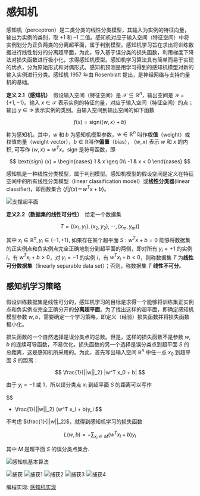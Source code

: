 # 感知机

感知机（perceptron）是二类分类的线性分类模型，其输入为实例的特征向量，输出为实例的类别，取 $+1$ 和 $–1$ 二值。感知机对应于输入空间（特征空间）中将实例划分为正负两类的分离超平面，属于判别模型。感知机学习旨在求出将训练数据进行线性划分的分离超平面，为此，导入基于误分类的损失函数，利用梯度下降法对损失函数进行极小化，求得感知机模型。感知机学习算法具有简单而易于实现的优点，分为原始形式和对偶形式。感知机预测是用学习得到的感知机模型对新的输入实例进行分类。感知机 1957 年由 Rosenblatt 提出，是神经网络与支持向量机的基础。

**定义 2.1（感知机）**　假设输入空间（特征空间）是 $\mathcal{X} \subseteq \mathbb{R}^n$，输出空间是 $\mathcal{Y} = \{+1,-1\}$。输入 $x \in \mathcal{X}$ 表示实例的特征向量，对应于输入空间（特征空间）的点；输出 $y \in \mathcal{Y}$ 表示实例的类别。由输入空间到输出空间的如下函数

$$
f(x) = \text{sign} (\langle w,x \rangle + b)
$$

称为感知机。其中，$w$ 和 $b$ 为感知机模型参数，$w \in \mathbb{R}^n$ 叫作**权值**（weight）或权值向量（weight vector），$b\in \mathbb{R}$叫作**偏置**（bias）， $\langle w,x \rangle$ 表示 $w$ 和 $x$ 的内积, 可写作 $\langle w,x \rangle = w^Tx$。$\text{sign}$ 是符号函数，即

$$
\text{sign} (x) = \begin{cases}
1 & x \geq 0\\
-1 & x < 0
\end{cases}
$$

感知机是一种线性分类模型，属于判别模型。感知机模型的假设空间是定义在特征空间中的所有线性分类模型（linear classification model）或**线性分类器**(linear classifier)，即函数集合 $\{f|f(x)＝w^Tx+b\}$。

![支撑超平面](https://i.loli.net/2018/09/08/5b93e205aeffb.png)

**定义2.2（数据集的线性可分性）**　给定一个数据集

$$
T = \{(x_1,y_1), (x_2,y_2),\cdots, (x_m,y_m)\}
$$

其中 $x_i \in \mathbb{R}^n, y_i \in \{-1, +1\}$, 如果存在某个超平面 $S: w^Tx + b = 0$ 能够将数据集的正实例点和负实例点完全正确地划分到超平面的两侧，即对所有  $y_i=+1$ 的实例 $i$，有 $w^Tx_i+b>0$，对 $y_i=-1$ 的实例 $i$，有 $w^Tx_i+b < 0$，则称数据集 $T$ 为**线性可分数据集**（linearly separable data set）；否则，称数据集 $T$  **线性不可分**。

## 感知机学习策略

假设训练数据集是线性可分的，感知机学习的目标是求得一个能够将训练集正实例点和负实例点完全正确分开的**分离超平面**。为了找出这样的超平面，即确定感知机模型参数 $w,b$，需要确定一个学习策略，即定义（经验）损失函数并将损失函数极小化。

损失函数的一个自然选择是误分类点的总数。但是，这样的损失函数不是参数 $w,b$ 的连续可导函数，不易优化。损失函数的另一个选择是误分类点到超平面 $S$ 的总距离，这是感知机所采用的。为此，首先写出输入空间 $\mathbb{R}^n$ 中任一点 $x_0$ 到超平面 $S$ 的距离：

$$
\frac{1}{||w||_2} |w^T x_0 + b|
$$

由于 $y_i = -1$ 或 $1$，所以误分类点 $x_i$ 到超平面 $S$ 的距离可以写作

$$
- \frac{1}{||w||_2} (w^T x_i + b)y_i
$$

不考虑 $\frac{1}{||w||_2}$，就得到感知机学习的损失函数

$$
L(w,b) = - \sum_{x_i \in M} (w^T x_i + b)y_i
$$

其中 $M$ 是超平面 $S$ 的误分类点集合.

![感知机基本算法](https://i.loli.net/2018/09/09/5b93f2560a24b.png)

![捕获](https://i.loli.net/2018/09/09/5b93f4a9009ec.png)
![捕获1](https://i.loli.net/2018/09/09/5b93f4b73bbde.png)
![捕获2](https://i.loli.net/2018/09/09/5b93f4c5bc989.png)
![捕获3](https://i.loli.net/2018/09/09/5b93f4d2f0bcf.png)
![捕获4](https://i.loli.net/2018/09/09/5b93f4de57eb8.png)

编程实现: [感知机实现](./感知机实现.ipynb)